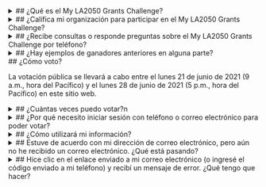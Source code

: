 <details class="faq" markdown="1">

<summary markdown="1">
## ¿Qué es el My LA2050 Grants Challenge?
</summary>

El My LA2050 Grants Challenge es una convocatoria abierta de ideas para hacer de Los Ángeles el mejor lugar para aprender, crear, jugar, conectar y vivir. Se otorgará un total de $1 millón entre 25 organizaciones, cinco por categoría de objetivo, para implementar sus propuestas. Cada organización recibirá un premio de entre $10,000 y $100,000 durante un año para apoyar sus esfuerzos.

LA2050 también se comprometerá a una asociación de un año con los ganadores, aprovechando sus recursos, activos y redes para ayudar a que los proyectos tengan éxito. Juntas, las organizaciones ganadoras, LA2050 y los residentes de Los Ángeles lograran avances para la región que cambiarán el curso de nuestro futuro.

</details>



<details class="faq" markdown="1">

<summary markdown="1">
## ¿Califica mi organización para participar en el My LA2050 Grants Challenge?
</summary>

¿Es una organización registrada sin fines de lucro o patrocinada fiscalmente, una empresa con fines de lucro o una agencia gubernamental con servicios en el condado de Los Ángeles? ¿Su trabajo toca ALGUNA de [estas métricas](/about/#goals)? ENTONCES SÍ, CALIFICA!

</details>



<details class="faq" markdown="1">

<summary markdown="1">
## ¿Recibe consultas o responde preguntas sobre el My LA2050 Grants Challenge por teléfono?
</summary>

Desafortunadamente, no aceptamos llamadas telefónicas ni reuniones durante este tiempo debido a la cantidad de consultas que recibimos. Si tiene preguntas, considere asistir a una de nuestras sesiones de información en vivo el 9 de febrero, el 26 de febrero o el 16 de marzo. También nos complace responder a sus preguntas en cualquier momento por correo electrónico a [connect@la2050.org](mailto:connect@la2050.org).

</details>



<details class="faq" markdown="1">

<summary markdown="1">
## ¿Hay ejemplos de ganadores anteriores en alguna parte?
</summary>

Sí, solo dirígete a nuestro [My LA2050 Ideas Archive](https://archive.la2050.org/) (solo disponible en ingles en este momento). Puede buscar por área temática o palabra clave. (O [haga clic aquí](https://archive.la2050.org/search/?keywords=winner) para ir directamente a una página de ganadores anteriores).

</details>



<summary markdown="1">
## ¿Cómo voto?
</summary>

La votación pública se llevará a cabo entre el lunes 21 de junio de 2021 (9 a.m., hora del Pacífico) y el lunes 28 de junio de 2021 (5 p.m., hora del Pacífico) en este sitio web.

<!--
If you need additional assistance, check out this [step-by-step guide](LINK) on how to vote. 
-->

</details>


<details class="faq" markdown="1">

<summary markdown="1">
## ¿Cuántas veces puedo votar?n
</summary>

Solo puede votar una vez por categoría de objetivo, para un total de cinco votos. No es necesario que utilice los 5 votos, ¡pero le recomendamos que lo haga! Si desea leer sobre propuestas con las que está menos familiarizado antes de votar, tenemos todas las presentaciones publicadas y disponibles.

</details>



<details class="faq" markdown="1">

<summary markdown="1">
## ¿Por qué necesito iniciar sesión con teléfono o correo electrónico para poder votar?
</summary>

La respuesta corta: queremos asegurarnos de que no seas un bot. Solicitamos esta información con fines de autenticación y para asegurarnos de que no recibamos varios formularios de votación de una sola persona.

</details>



<details class="faq" markdown="1">

<summary markdown="1">
## ¿Cómo utilizará mi información?
</summary>

Definitivamente no te enviaremos spam. Solo nos comunicaremos con usted si se inscribe en nuestro boletín informativo LA2050 (¡que debería hacerlo para trabajos excelentes, eventos, noticias y amor de Los Ángeles en general!). No distribuiremos su información ni la venderemos a un tercero, lo prometo.

</details>



<details class="faq" markdown="1">

<summary markdown="1">
## Estuve de acuerdo con mi dirección de correo electrónico, pero aún no he recibido un correo electrónico. ¿Qué está pasando?
</summary>

Si ingresó su dirección de correo electrónico correctamente, pero no ve un mensaje de confirmación, verifique su carpeta de correo no deseado. Si aún no lo ve después de varios minutos, contáctenos en connect@la2050.org o intente usar teléfono para confirmar sus votos.

</details>



<details class="faq" markdown="1">

<summary markdown="1">
## Hice clic en el enlace enviado a mi correo electrónico (o ingresé el código enviado a mi teléfono) y recibí un mensaje de error. ¿Qué tengo que hacer?
</summary>

Es posible que haya encontrado este mensaje de error porque cambió de dispositivo. Es importante que complete el proceso de votación en el mismo dispositivo en el que lo inició. Vuelve a tu dispositivo original e inténtalo de nuevo.

También es posible que el enlace o el código haya caducado. Si este es el caso, debería poder reenviar el código o correo electrónico para confirmar sus votos.

</details>
